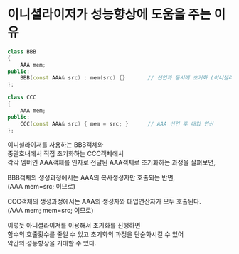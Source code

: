 # 이니셜라이저가 성능향상에 도움을 주는 이유

```cpp
class BBB
{
    AAA mem;
public:
    BBB(const AAA& src) : mem(src) {}       // 선언과 동시에 초기화 (이니셜라이저)
};

class CCC
{
    AAA mem;
public:
    CCC(const AAA& src) { mem = src; }      // AAA 선언 후 대입 연산
};
```

이니셜라이저를 사용하는 BBB객체와  
중괄호내에서 직접 초기화하는 CCC객체에서  
각각 멤버인 AAA객체를 인자로 전달된 AAA객체로 초기화하는 과정을 살펴보면,

BBB객체의 생성과정에서는 AAA의 복사생성자만 호출되는 반면,  
(AAA mem=src; 이므로)

CCC객체의 생성과정에서는 AAA의 생성자와 대입연산자가 모두 호출된다.  
(AAA mem; mem=src; 이므로)

이렇듯 아니셜라이저를 이용해서 초기화를 진행하면   
함수의 호출횟수를 줄일 수 있고 초기화의 과정을 단순화시킬 수 있어   
약간의 성능향상을 기대할 수 있다.
